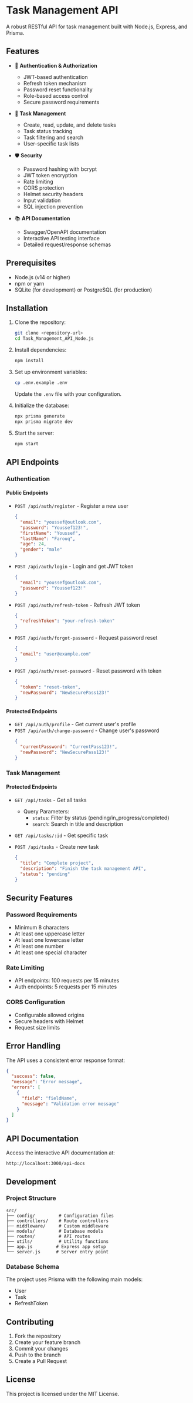 # Task Management API

A robust RESTful API for task management built with Node.js, Express, and Prisma.

## Features

- 🔐 **Authentication & Authorization**
  - JWT-based authentication
  - Refresh token mechanism
  - Password reset functionality
  - Role-based access control
  - Secure password requirements

- 📝 **Task Management**
  - Create, read, update, and delete tasks
  - Task status tracking
  - Task filtering and search
  - User-specific task lists

- 🛡️ **Security**
  - Password hashing with bcrypt
  - JWT token encryption
  - Rate limiting
  - CORS protection
  - Helmet security headers
  - Input validation
  - SQL injection prevention

- 📚 **API Documentation**
  - Swagger/OpenAPI documentation
  - Interactive API testing interface
  - Detailed request/response schemas

## Prerequisites

- Node.js (v14 or higher)
- npm or yarn
- SQLite (for development) or PostgreSQL (for production)

## Installation

1. Clone the repository:
   ```bash
   git clone <repository-url>
   cd Task_Management_API_Node.js
   ```

2. Install dependencies:
   ```bash
   npm install
   ```

3. Set up environment variables:
   ```bash
   cp .env.example .env
   ```
   Update the `.env` file with your configuration.

4. Initialize the database:
   ```bash
   npx prisma generate
   npx prisma migrate dev
   ```

5. Start the server:
   ```bash
   npm start
   ```

## API Endpoints

### Authentication

#### Public Endpoints
- `POST /api/auth/register` - Register a new user
  ```json
  {
    "email": "youssef@outlook.com",
    "password": "Youssef123!",
    "firstName": "Youssef",
    "lastName": "Farouq",
    "age": 24,
    "gender": "male"
  }
  ```

- `POST /api/auth/login` - Login and get JWT token
  ```json
  {
    "email": "youssef@outlook.com",
    "password": "Youssef123!"
  }
  ```

- `POST /api/auth/refresh-token` - Refresh JWT token
  ```json
  {
    "refreshToken": "your-refresh-token"
  }
  ```

- `POST /api/auth/forgot-password` - Request password reset
  ```json
  {
    "email": "user@example.com"
  }
  ```

- `POST /api/auth/reset-password` - Reset password with token
  ```json
  {
    "token": "reset-token",
    "newPassword": "NewSecurePass123!"
  }
  ```

#### Protected Endpoints
- `GET /api/auth/profile` - Get current user's profile
- `POST /api/auth/change-password` - Change user's password
  ```json
  {
    "currentPassword": "CurrentPass123!",
    "newPassword": "NewSecurePass123!"
  }
  ```

### Task Management

#### Protected Endpoints
- `GET /api/tasks` - Get all tasks
  - Query Parameters:
    - `status`: Filter by status (pending/in_progress/completed)
    - `search`: Search in title and description

- `GET /api/tasks/:id` - Get specific task

- `POST /api/tasks` - Create new task
  ```json
  {
    "title": "Complete project",
    "description": "Finish the task management API",
    "status": "pending"
  }
  ```

## Security Features

### Password Requirements
- Minimum 8 characters
- At least one uppercase letter
- At least one lowercase letter
- At least one number
- At least one special character

### Rate Limiting
- API endpoints: 100 requests per 15 minutes
- Auth endpoints: 5 requests per 15 minutes

### CORS Configuration
- Configurable allowed origins
- Secure headers with Helmet
- Request size limits

## Error Handling

The API uses a consistent error response format:
```json
{
  "success": false,
  "message": "Error message",
  "errors": [
    {
      "field": "fieldName",
      "message": "Validation error message"
    }
  ]
}
```

## API Documentation

Access the interactive API documentation at:
```
http://localhost:3000/api-docs
```

## Development

### Project Structure
```
src/
├── config/         # Configuration files
├── controllers/    # Route controllers
├── middleware/     # Custom middleware
├── models/         # Database models
├── routes/         # API routes
├── utils/          # Utility functions
├── app.js         # Express app setup
└── server.js      # Server entry point
```

### Database Schema
The project uses Prisma with the following main models:
- User
- Task
- RefreshToken

## Contributing

1. Fork the repository
2. Create your feature branch
3. Commit your changes
4. Push to the branch
5. Create a Pull Request

## License

This project is licensed under the MIT License. 